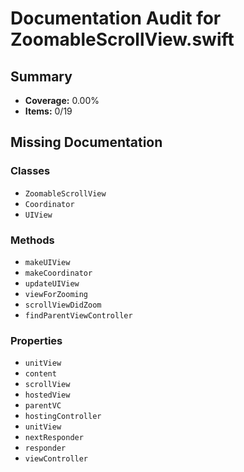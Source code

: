 # Documentation Audit for ZoomableScrollView.swift

## Summary

- **Coverage:** 0.00%
- **Items:** 0/19

## Missing Documentation

### Classes
- `ZoomableScrollView`
- `Coordinator`
- `UIView`

### Methods
- `makeUIView`
- `makeCoordinator`
- `updateUIView`
- `viewForZooming`
- `scrollViewDidZoom`
- `findParentViewController`

### Properties
- `unitView`
- `content`
- `scrollView`
- `hostedView`
- `parentVC`
- `hostingController`
- `unitView`
- `nextResponder`
- `responder`
- `viewController`

